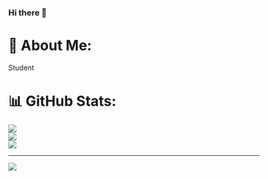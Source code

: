### Hi there 👋

<!--
**amalendu02/amalendu02** is a ✨ _special_ ✨ repository because its `README.md` (this file) appears on your GitHub profile.

Here are some ideas to get you started:

- 🔭 I’m currently working on ...
- 🌱 I’m currently learning ...
- 👯 I’m looking to collaborate on ...
- 🤔 I’m looking for help with ...
- 💬 Ask me about ...
- 📫 How to reach me: ...
- 😄 Pronouns: ...
- ⚡ Fun fact: ...
-->
# 💫 About Me:
Student

# 📊 GitHub Stats:
![](https://github-readme-stats.vercel.app/api?username=amalendu02&theme=dark&hide_border=false&include_all_commits=false&count_private=false)<br/>
![](https://github-readme-streak-stats.herokuapp.com/?user=amalendu02&theme=dark&hide_border=false)<br/>
![](https://github-readme-stats.vercel.app/api/top-langs/?username=amalendu02&theme=dark&hide_border=false&include_all_commits=false&count_private=false&layout=compact)

---
[![](https://visitcount.itsvg.in/api?id=amalendu02&icon=0&color=0)](https://visitcount.itsvg.in)

<!-- Proudly created with GPRM ( https://gprm.itsvg.in ) -->
